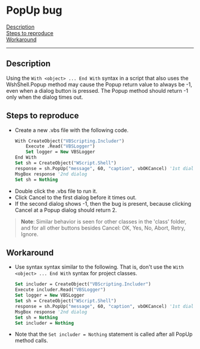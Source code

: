 # PopUp bug

[Description](#description)  
[Steps to reproduce](#steps-to-reproduce)  
[Workaround](#workaround)

---

## Description

Using the `With <object> ... End With` syntax in a script that also uses the WshShell.Popup method may cause the Popup return value to always be -1, even when a dialog button is pressed. The Popup method should return -1 only when the dialog times out.

## Steps to reproduce

- Create a new .vbs file with the following code.
    ```vb
    With CreateObject("VBScripting.Includer")
        Execute .Read("VBSLogger")
        Set logger = New VBSLogger
    End With
    Set sh = CreateObject("WScript.Shell")
    response = sh.PopUp("message", 60, "caption", vbOKCancel) '1st dialog
    MsgBox response '2nd dialog
    Set sh = Nothing
    ```
- Double click the .vbs file to run it.
- Click Cancel to the first dialog before it times out.
- If the second dialog shows -1, then the bug is present, because clicking Cancel at a Popup dialog should return 2.

> **Note**: Similar behavior is seen for other classes in the 'class' folder, and for all other buttons besides Cancel: OK, Yes, No, Abort, Retry, Ignore.

## Workaround

- Use syntax syntax similar to the following. That is, don't use the `With <object> ... End With` syntax for project classes.
    ```vb
    Set includer = CreateObject("VBScripting.Includer")
    Execute includer.Read("VBSLogger")
    Set logger = New VBSLogger
    Set sh = CreateObject("WScript.Shell")
    response = sh.PopUp("message", 60, "caption", vbOKCancel) '1st dialog
    MsgBox response '2nd dialog
    Set sh = Nothing
    Set includer = Nothing
    ```
- Note that the `Set includer = Nothing` statement is called after all PopUp method calls.

<br /><br /><br /><br /><br /><br /><br /><br /><br /><br />
<br /><br /><br /><br /><br /><br /><br /><br /><br /><br />